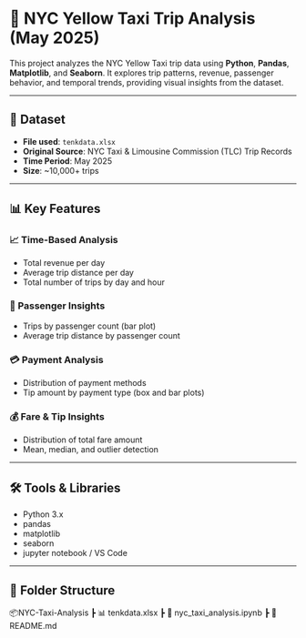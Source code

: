 # 🗽 NYC Yellow Taxi Trip Analysis (May 2025)

This project analyzes the NYC Yellow Taxi trip data using **Python**, **Pandas**, **Matplotlib**, and **Seaborn**. It explores trip patterns, revenue, passenger behavior, and temporal trends, providing visual insights from the dataset.

---

## 📁 Dataset

- **File used**: `tenkdata.xlsx`
- **Original Source**: NYC Taxi & Limousine Commission (TLC) Trip Records
- **Time Period**: May 2025
- **Size**: ~10,000+ trips

---

## 📊 Key Features

### 📈 Time-Based Analysis
- Total revenue per day
- Average trip distance per day
- Total number of trips by day and hour

### 👥 Passenger Insights
- Trips by passenger count (bar plot)
- Average trip distance by passenger count

### 💳 Payment Analysis
- Distribution of payment methods
- Tip amount by payment type (box and bar plots)

### 💰 Fare & Tip Insights
- Distribution of total fare amount
- Mean, median, and outlier detection

---

## 🛠️ Tools & Libraries

- Python 3.x
- pandas
- matplotlib
- seaborn
- jupyter notebook / VS Code

---

## 📂 Folder Structure
📦NYC-Taxi-Analysis
┣ 📊 tenkdata.xlsx
┣ 📓 nyc_taxi_analysis.ipynb
┣ 📄 README.md

